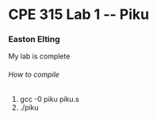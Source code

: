 # CPE 315 Lab 1 -- Piku

### Easton Elting
My lab is complete

###### How to compile
1. gcc -0 piku piku.s
2. ./piku
